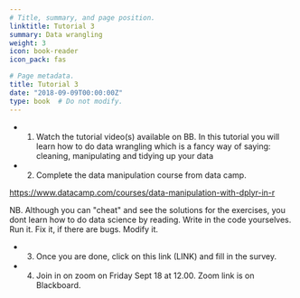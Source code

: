 ```yaml
---
# Title, summary, and page position.
linktitle: Tutorial 3
summary: Data wrangling
weight: 3
icon: book-reader
icon_pack: fas

# Page metadata.
title: Tutorial 3
date: "2018-09-09T00:00:00Z"
type: book  # Do not modify.
---
```



* 1. Watch the tutorial video(s) available on BB. In this tutorial you will learn how to do data wrangling which is a fancy way of saying: cleaning, manipulating and tidying up your data
* 2. Complete the data manipulation course from data camp. 

https://www.datacamp.com/courses/data-manipulation-with-dplyr-in-r

NB. Although you can "cheat" and see the solutions for the exercises, you dont learn how to do data science by reading. Write in the code yourselves. Run it. Fix it, if there are bugs. Modify it. 

* 3. Once you are done, click on this link (LINK) and fill in the survey. 
* 4. Join in on zoom on Friday Sept 18 at 12.00. Zoom link is on Blackboard. 
